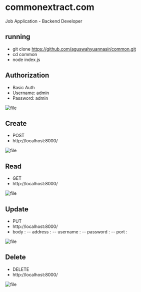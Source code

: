 # commonextract.com
Job Application - Backend Developer

## running
- git clone https://github.com/aguswahyuannasir/common.git
- cd common
- node index.js

## Authorization
- Basic Auth
- Username: admin
- Password: admin

![file](https://github.com/aguswahyuannasir/common/img/auth.png)

## Create 
- POST
- http://localhost:8000/

![file](https://github.com/aguswahyuannasir/common/img/create.png)
## Read
- GET
- http://localhost:8000/

![file](https://github.com/aguswahyuannasir/common/img/read.png)


## Update
- PUT
- http://localhost:8000/
- body :
    -- address :
    -- username :
    -- password :
    -- port :

![file](https://github.com/aguswahyuannasir/common/img/update.png)


## Delete
- DELETE
- http://localhost:8000/

![file](https://github.com/aguswahyuannasir/common/img/delete.png)
